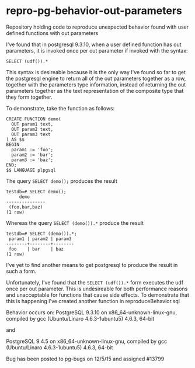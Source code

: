 # repro-pg-behavior-out-parameters
Repository holding code to reproduce unexpected behavior found with user defined functions with out parameters

I've found that in postgresql 9.3.10, when a user defined function has
out parameters, it is invoked once per out parameter if invoked with the
syntax:

`SELECT (udf()).*`

This syntax is desireable because it is the only way I've found so far to
get the postgresql engine to return all of the out parameters together
as a row, together with the parameters type information, instead of
returning the out parameters together as the text representation of
the composite type that they form together.

To demonstrate, take the function as follows:
```
CREATE FUNCTION demo(
  OUT param1 text,
  OUT param2 text,
  OUT param3 text
) AS $$
BEGIN
  param1 := 'foo';
  param2 := 'bar';
  param3 := 'baz';
END;
$$ LANGUAGE plpgsql
```

The query `SELECT demo();` produces the result
```
testdb=# SELECT demo();
     demo      
---------------
 (foo,bar,baz)
(1 row)
```
Whereas the query `SELECT (demo()).*` produce the result
```
testdb=# SELECT (demo()).*;
 param1 | param2 | param3 
--------+--------+--------
 foo    | bar    | baz
(1 row)
```

I've yet to find another means to get postgresql to produce the result
in such a form.

Unfortunately, I've found that the `SELECT (udf()).*` form executes the
udf once per out parameter.  This is undesireable for both performance
reasons and unacceptable for functions that cause side effects.  To
demonstrate that this is happening I've created another function in
reproduceBehavior.sql

Behavior occurs on:
PostgreSQL 9.3.10 on x86_64-unknown-linux-gnu, compiled by gcc (Ubuntu/Linaro 4.6.3-1ubuntu5) 4.6.3, 64-bit

and

 PostgreSQL 9.4.5 on x86_64-unknown-linux-gnu, compiled by gcc (Ubuntu/Linaro 4.6.3-1ubuntu5) 4.6.3, 64-bit


Bug has been posted to pg-bugs on 12/5/15 and assigned #13799

